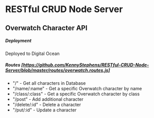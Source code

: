 # RESTful CRUD Node Server
## Overwatch Character API

##### Deployment
Deployed to Digital Ocean

##### Routes [https://github.com/KennyStephens/RESTful-CRUD-Node-Server/blob/master/routes/overwatch.routes.js]
- "/" - Get all characters in Database
- "/name/:name" - Get a specific Overwatch character by name
- "/class/:class" - Get a specific Overwatch character by class
- "/post" - Add additional character
- "/delete/:id" - Delete a character
- "/put/:id" - Update a character